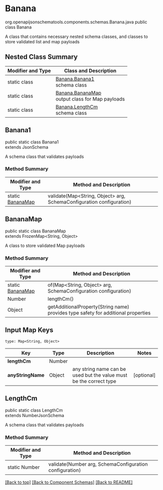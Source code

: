 # Banana
org.openapijsonschematools.components.schemas.Banana.java
public class Banana

A class that contains necessary nested schema classes, and classes to store validated list and map payloads

## Nested Class Summary
| Modifier and Type | Class and Description |
| ----------------- | ---------------------- |
| static class | [Banana.Banana1](#banana1)<br> schema class |
| static class | [Banana.BananaMap](#bananamap)<br> output class for Map payloads |
| static class | [Banana.LengthCm](#lengthcm)<br> schema class |

## Banana1
public static class Banana1<br>
extends JsonSchema

A schema class that validates payloads

### Method Summary
| Modifier and Type | Method and Description |
| ----------------- | ---------------------- |
| static [BananaMap](#bananamap) | validate(Map<String, Object> arg, SchemaConfiguration configuration) |

## BananaMap
public static class BananaMap<br>
extends FrozenMap<String, Object>

A class to store validated Map payloads

### Method Summary
| Modifier and Type | Method and Description |
| ----------------- | ---------------------- |
| static [BananaMap](#bananamap) | of(Map<String, Object> arg, SchemaConfiguration configuration) |
| Number | lengthCm()<br> |
| Object | getAdditionalProperty(String name)<br>provides type safety for additional properties |

## Input Map Keys
```
type: Map<String, Object>
```
| Key | Type |  Description | Notes |
| --- | ---- | ------------ | ----- |
| **lengthCm** | Number |  | |
| **anyStringName** | Object | any string name can be used but the value must be the correct type | [optional] |

## LengthCm
public static class LengthCm<br>
extends NumberJsonSchema

A schema class that validates payloads

### Method Summary
| Modifier and Type | Method and Description |
| ----------------- | ---------------------- |
| static Number | validate(Number arg, SchemaConfiguration configuration) |

[[Back to top]](#top) [[Back to Component Schemas]](../../../README.md#Component-Schemas) [[Back to README]](../../../README.md)
